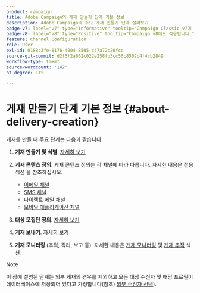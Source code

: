 ```yaml
---
product: campaign
title: Adobe Campaign의 게재 만들기 단계 기본 정보
description: Adobe Campaign의 주요 게재 만들기 단계 살펴보기
badge-v7: label="v7" type="Informative" tooltip="Campaign Classic v7에 적용"
badge-v8: label="v8" type="Positive" tooltip="Campaign v8에도 적용됩니다."
feature: Channel Configuration
role: User
exl-id: 0188c3fe-8176-4904-8505-c47a72c20fcc
source-git-commit: d2f5f2a662c022e258fb3cc56c8502c4f4cb2849
workflow-type: tm+mt
source-wordcount: '142'
ht-degree: 11%

---
```


# 게재 만들기 단계 기본 정보 {#about-delivery-creation}

게재를 만들 때 주요 단계는 다음과 같습니다.

1. **게재 만들기 및 식별**. [자세히 보기](steps-create-and-identify-the-delivery.md)

1. **게재 콘텐츠 정의**. 게재 콘텐츠 정의는 각 채널에 따라 다릅니다. 자세한 내용은 전용 섹션 을 참조하십시오.

   * [이메일 채널](defining-the-email-content.md)
   * [SMS 채널](sms-create.md#defining-the-sms-content)
   * [다이렉트 메일 채널](defining-the-direct-mail-content.md)
   * [모바일 애플리케이션 채널](about-mobile-app-channel.md)

1. **대상 모집단 정의**. [자세히 보기](steps-defining-the-target-population.md)

1. **게재 보내기**. [자세히 보기](steps-sending-the-delivery.md)

1. **게재 모니터링** (추적, 격리, 보고 등). 자세한 내용은 [게재 모니터링](about-delivery-monitoring.md) 및 [게재 추적](about-message-tracking.md) 섹션.

>[!NOTE]
>
>이 장에 설명된 단계는 외부 게재의 경우를 제외하고 모든 대상 수신자 및 해당 프로필이 데이터베이스에 저장되어 있다고 가정합니다(참조) [외부 수신자 선택](steps-defining-the-target-population.md#selecting-external-recipients)).
